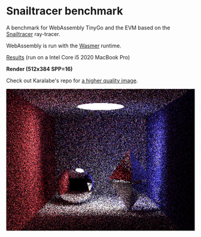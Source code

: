 # Snailtracer benchmark

A benchmark for WebAssembly TinyGo and the EVM based on the [Snailtracer](https://github.com/karalabe/snailtracer) ray-tracer.

WebAssembly is run with the [Wasmer](https://github.com/wasmerio/wasmer) runtime.

[Results](./results/benchmark_results.csv) (run on a Intel Core i5 2020 MacBook Pro)

**Render (512x384 SPP=16)**

Check out Karalabe's repo for [a higher quality image](https://raw.githubusercontent.com/karalabe/snailtracer/master/snailtracer.png).

![Ray-traced image](./render.png)
